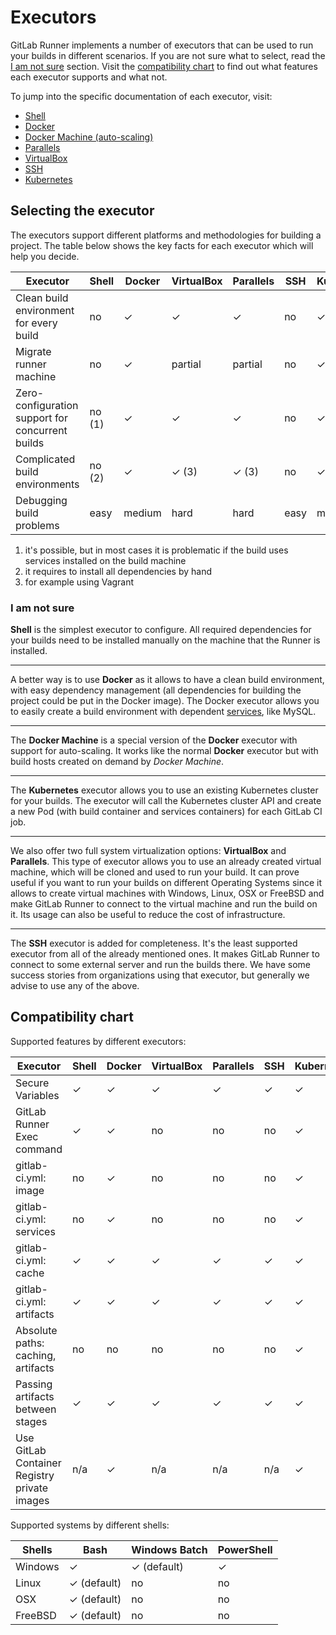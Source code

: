 # Executors

GitLab Runner implements a number of executors that can be used to run your
builds in different scenarios. If you are not sure what to select, read the
[I am not sure](#i-am-not-sure) section.
Visit the [compatibility chart](#compatibility-chart) to find
out what features each executor supports and what not.

To jump into the specific documentation of each executor, visit:

- [Shell](shell.md)
- [Docker](docker.md)
- [Docker Machine (auto-scaling)](docker_machine.md)
- [Parallels](parallels.md)
- [VirtualBox](virtualbox.md)
- [SSH](ssh.md)
- [Kubernetes](kubernetes.md)

## Selecting the executor

The executors support different platforms and methodologies for building a
project. The table below shows the key facts for each executor which will help
you decide.

| Executor                                          | Shell   | Docker | VirtualBox | Parallels | SSH  | Kubernetes |
|---------------------------------------------------|---------|--------|------------|-----------|------|------------|
| Clean build environment for every build           | no      | ✓      | ✓          | ✓         | no   | ✓          |
| Migrate runner machine                            | no      | ✓      | partial    | partial   | no   | ✓          |
| Zero-configuration support for concurrent builds  | no (1)  | ✓      | ✓          | ✓         | no   | ✓          |
| Complicated build environments                    | no (2)  | ✓      | ✓ (3)      | ✓ (3)     | no   | ✓          |
| Debugging build problems                          | easy    | medium | hard       | hard      | easy | medium     |

1. it's possible, but in most cases it is problematic if the build uses services
   installed on the build machine
2. it requires to install all dependencies by hand
3. for example using Vagrant

### I am not sure

**Shell** is the simplest executor to configure. All required dependencies for
your builds need to be installed manually on the machine that the Runner is
installed.

---

A better way is to use **Docker** as it allows to have a clean build environment,
with easy dependency management (all dependencies for building the project could
be put in the Docker image). The Docker executor allows you to easily create
a build environment with dependent [services], like MySQL.

---

The **Docker Machine** is a special version of the **Docker** executor
with support for auto-scaling. It works like the normal **Docker** executor
but with build hosts created on demand by _Docker Machine_.

---

The **Kubernetes**  executor allows you to use an existing Kubernetes cluster
for your builds. The executor will call the Kubernetes cluster API
and create a new Pod (with build container and services containers) for
each GitLab CI job.

---

We also offer two full system virtualization options: **VirtualBox** and
**Parallels**. This type of executor allows you to use an already created
virtual machine, which will be cloned and used to run your build. It can prove
useful if you want to run your builds on different Operating Systems since it
allows to create virtual machines with Windows, Linux, OSX or FreeBSD and make
GitLab Runner to connect to the virtual machine and run the build on it. Its
usage can also be useful to reduce the cost of infrastructure.

---

The **SSH** executor is added for completeness. It's the least supported
executor from all of the already mentioned ones. It makes GitLab Runner to
connect to some external server and run the builds there. We have some success
stories from organizations using that executor, but generally we advise to use
any of the above.

## Compatibility chart

Supported features by different executors:

| Executor                              | Shell   | Docker | VirtualBox | Parallels | SSH  | Kubernetes |
|---------------------------------------|---------|--------|------------|-----------|------|------------|
| Secure Variables                      | ✓       | ✓      | ✓          | ✓         | ✓    | ✓          |
| GitLab Runner Exec command            | ✓       | ✓      | no         | no        | no   | ✓          |
| gitlab-ci.yml: image                  | no      | ✓      | no         | no        | no   | ✓          |
| gitlab-ci.yml: services               | no      | ✓      | no         | no        | no   | ✓          |
| gitlab-ci.yml: cache                  | ✓       | ✓      | ✓          | ✓         | ✓    | ✓          |
| gitlab-ci.yml: artifacts              | ✓       | ✓      | ✓          | ✓         | ✓    | ✓          |
| Absolute paths: caching, artifacts    | no      | no     | no         | no        | no   | ✓          |
| Passing artifacts between stages      | ✓       | ✓      | ✓          | ✓         | ✓    | ✓          |
| Use GitLab Container Registry private images | n/a | ✓   | n/a        | n/a       | n/a  | ✓          |

Supported systems by different shells:

| Shells                                | Bash        | Windows Batch  | PowerShell |
|---------------------------------------|-------------|----------------|------------|
| Windows                               | ✓           | ✓ (default)    | ✓          |
| Linux                                 | ✓ (default) | no             | no         |
| OSX                                   | ✓ (default) | no             | no         |
| FreeBSD                               | ✓ (default) | no             | no         |

[services]: https://docs.gitlab.com/ce/ci/services/README.html
